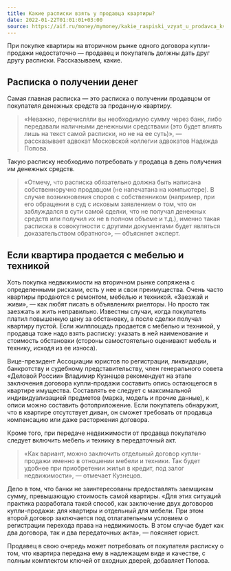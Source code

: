 ```yaml
---
title: Какие расписки взять у продавца квартиры?
date: 2022-01-22T01:01:01+03:00
source: https://aif.ru/money/mymoney/kakie_raspiski_vzyat_u_prodavca_kvartiry
---
```


При покупке квартиры на вторичном рынке одного договора купли-продажи недостаточно — продавец и покупатель должны дать друг другу расписки. Рассказываем, какие.

## Расписка о получении денег

Самая главная расписка — это расписка о получении продавцом от покупателя денежных средств за проданную квартиру. 

> «Неважно, перечисляли вы необходимую сумму через банк, либо передавали наличными денежными средствами (это будет влиять лишь на текст самой расписки, но не на ее суть)», — рассказывает адвокат Московской коллегии адвокатов Надежда Попова.

Такую расписку необходимо потребовать у продавца в день получения им денежных средств.

> «Отмечу, что расписка обязательно должна быть написана собственноручно продавцом (не напечатана на компьютере). В случае возникновения споров с собственником (например, при его обращении в суд с исковым заявлением о том, что он заблуждался в сути самой сделки, что не получал денежных средств или получил их не в полном объеме и т.д.), именно такая расписка в совокупности с другими документами будет являться доказательством обратного», — объясняет эксперт.

## Если квартира продается с мебелью и техникой

Хоть покупка недвижимости на вторичном рынке сопряжена с определенными рисками, есть у нее и свои преимущества. Очень часто квартиры продаются с ремонтом, мебелью и техникой. «Заезжай и живи», — как любят писать в объявлениях риелторы. Но просто так заезжать и жить неправильно. Известны случаи, когда покупатель платил повышенную цену за обстановку, а после сделки получал квартиру пустой. Если жилплощадь продается с мебелью и техникой, у продавца тоже надо взять расписку: указать в ней наименование и стоимость обстановки (стороны самостоятельно оценивают мебель и технику, исходя из ее износа). 

Вице-президент Ассоциации юристов по регистрации, ликвидации, банкротству и судебному представительству, член генерального совета «Деловой России» Владимир Кузнецов рекомендует на этапе заключения договора купли-продажи составить опись остающегося в квартире имущества. Составлять ее следует с максимальной индивидуализацией предметов (марка, модель и прочие данные), к описи можно составить фотоприложение. Если покупатель обнаружит, что в квартире отсутствует диван, он сможет требовать от продавца компенсацию или даже расторжения договора. 

Кроме того, при передаче недвижимости от продавца покупателю следует включить мебель и технику в передаточный акт.

> «Как вариант, можно заключить отдельный договор купли-продажи именно в отношении мебели и техники. Так будет удобнее при приобретении жилья в кредит, под залог недвижимости», — отмечает Кузнецов. 

Дело в том, что банки не заинтересованы предоставлять заемщикам сумму, превышающую стоимость самой квартиры. «Для этих ситуаций практика разработала такой способ, как заключение двух договоров купли-продажи: для квартиры и отдельный для мебели. При этом второй договор заключается под отлагательным условием о регистрации перехода права на недвижимость. В этом случае будет как два договора, так и два передаточных акта», — поясняет юрист.

Продавец в свою очередь может потребовать от покупателя расписку о том, что квартира передана ему в надлежащем виде и качестве, с полным комплектом ключей от входных дверей, добавляет Попова.